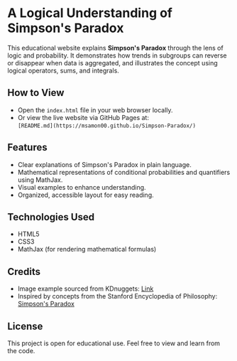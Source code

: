 # A Logical Understanding of Simpson's Paradox

This educational website explains **Simpson's Paradox** through the lens of logic and probability. It demonstrates how trends in subgroups can reverse or disappear when data is aggregated, and illustrates the concept using logical operators, sums, and integrals.

## How to View

- Open the `index.html` file in your web browser locally.  
- Or view the live website via GitHub Pages at:  
  `[README.md](https://msamon00.github.io/Simpson-Paradox/)`

## Features

- Clear explanations of Simpson's Paradox in plain language.  
- Mathematical representations of conditional probabilities and quantifiers using MathJax.  
- Visual examples to enhance understanding.  
- Organized, accessible layout for easy reading.

## Technologies Used

- HTML5  
- CSS3  
- MathJax (for rendering mathematical formulas)

## Credits

- Image example sourced from KDnuggets: [Link](https://www.kdnuggets.com/wp-content/uploads/arya_simpson_paradox_implications_data_science_1.png)  
- Inspired by concepts from the Stanford Encyclopedia of Philosophy: [Simpson's Paradox](https://plato.stanford.edu/entries/paradox-simpson/)

## License

This project is open for educational use. Feel free to view and learn from the code.
